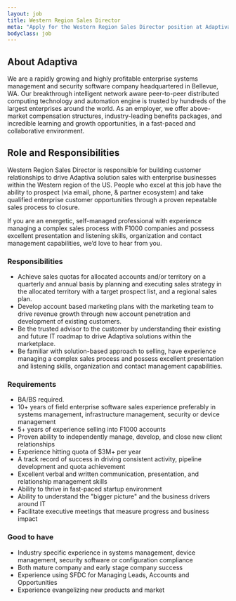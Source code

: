 ```yaml
---
layout: job
title: Western Region Sales Director
meta: "Apply for the Western Region Sales Director position at Adaptiva HQ in Bellevue, WA"
bodyclass: job
---
```

## About Adaptiva
We are a rapidly growing and highly profitable enterprise systems management and security software company headquartered in Bellevue, WA. Our breakthrough intelligent network aware peer-to-peer distributed computing technology and automation engine is trusted by hundreds of the largest enterprises around the world. As an employer, we offer above-market compensation structures, industry-leading benefits packages, and incredible learning and growth opportunities, in a fast-paced and collaborative environment.

## Role and Responsibilities
Western Region Sales Director is responsible for building customer relationships to drive Adaptiva solution sales with enterprise businesses within the Western region of the US. People who excel at this job have the ability to prospect (via email, phone, & partner ecosystem) and take qualified enterprise customer opportunities through a proven repeatable sales process to closure.

If you are an energetic, self-managed professional with experience managing a complex sales process with F1000 companies and possess excellent presentation and listening skills, organization and contact management capabilities, we’d love to hear from you.

### Responsibilities
* Achieve sales quotas for allocated accounts and/or territory on a quarterly and annual basis by planning and executing sales strategy in the allocated territory with a target prospect list, and a regional sales plan.
* Develop account based marketing plans with the marketing team to drive revenue growth through new account penetration and development of existing customers.
* Be the trusted advisor to the customer by understanding their existing and future IT roadmap to drive Adaptiva solutions within the marketplace.
* Be familiar with solution-based approach to selling, have experience managing a complex sales process and possess excellent presentation and listening skills, organization and contact management capabilities.

### Requirements
*	BA/BS required.
*	10+ years of field enterprise software sales experience preferably in systems management, infrastructure management, security or device management
*	5+ years of experience selling into F1000 accounts
*	Proven ability to independently manage, develop, and close new client relationships
*	Experience hitting quota of $3M+ per year
*	A track record of success in driving consistent activity, pipeline development and quota achievement
*	Excellent verbal and written communication, presentation, and relationship management skills
*	Ability to thrive in fast-paced startup environment
*	Ability to understand the "bigger picture" and the business drivers around IT
*	Facilitate executive meetings that measure progress and business impact

### Good to have
*	Industry specific experience in systems management, device management, security software or configuration compliance
*	Both mature company and early stage company success
*	Experience using SFDC for Managing Leads, Accounts and Opportunities
*	Experience evangelizing new products and market

